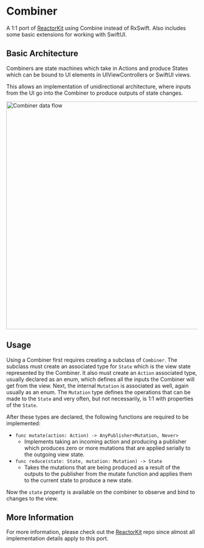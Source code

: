 # Combiner

A 1:1 port of [ReactorKit](https://github.com/ReactorKit/ReactorKit) using Combine instead of RxSwift. Also includes some basic extensions for working with SwiftUI.

## Basic Architecture

Combiners are state machines which take in Actions and produce States which can be bound to UI elements in UIViewControllers or SwiftUI views.

This allows an implementation of unidirectional architecture, where inputs from the UI go into the Combiner to produce outputs of state changes.

<img src="https://user-images.githubusercontent.com/2525/105243110-70d62f00-5b23-11eb-831c-5c69526fe8be.png" width="600px" alt="Combiner data flow" />

## Usage

Using a Combiner first requires creating a subclass of `Combiner`. The subclass must create an associated type for `State` which is the view state represented by the Combiner. It also must create an `Action` associated type, usually declared as an enum, which defines all the inputs the Combiner will get from the view. Next, the internal `Mutation` is associated as well, again usually as an enum. The `Mutation` type defines the operations that can be made to the `State` and very often, but not necessarily, is 1:1 with properties of the `State`.

After these types are declared, the following functions are required to be implemented:

* `func mutate(action: Action) -> AnyPublisher<Mutation, Never>`
  * Implements taking an incoming action and producing a publisher which produces zero or more mutations that are applied serially to the outgoing view state.
* `func reduce(state: State, mutation: Mutation) -> State`
  * Takes the mutations that are being produced as a result of the outputs to the publisher from the mutate function and applies them to the current state to produce a new state.

Now the `state` property is available on the combiner to observe and bind to changes to the view.

## More Information

For more information, please check out the [ReactorKit](https://github.com/ReactorKit/ReactorKit) repo since almost all implementation details apply to this port.
